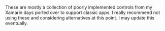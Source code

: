 These are mostly a collection of poorly implemented controls from my Xamarin days ported over to support classic apps. I really recommend not using these and considering alternatives at this point. I may update this eventually.